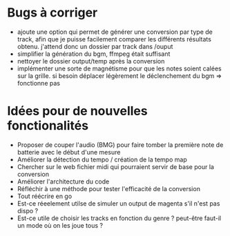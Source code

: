 # Bugs à corriger

- ajoute une option qui permet de générer une conversion par type de track, afin que je puisse facilement comparer les différents résultats obtenu. j'attend donc un dossier par
  track dans /ouput
- simplifier la génération du bgm, ffmpeg était suffisant
- nettoyer le dossier output/temp après la conversion
- implémenter une sorte de magnétisme pour que les notes soient calées sur la grille. si besoin déplacer légèrement le déclenchement du bgm => fonctionne pas

# Idées pour de nouvelles fonctionalités

- Proposer de couper l'audio (BMG) pour faire tomber la première note de batterie avec le début d'une mesure
- Améliorer la détection du tempo / création de la tempo map
- Chercher sur le web fichier midi qui pourraient servir de base pour la conversion
- Améliorer l'architecture du code
- Réfléchir à une méthode pour tester l'efficacité de la conversion
- Tout réécrire en go
- Est-ce réeelement utilse de simuler un output de magenta s'il n'est pas dispo ?
- Est-ce utile de choisir les tracks en fonction du genre ? peut-être faut-il un mode où on les joue tous ?
